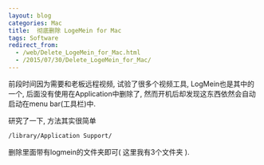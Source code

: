 ```yaml
---
layout: blog
categories: Mac
title:  彻底删除 LogeMein for Mac
tags: Software
redirect_from:
  - /web/Delete_LogeMein_for_Mac.html
  - /2015/07/30/Delete_LogeMein_for_Mac/
---
```


前段时间因为需要和老板远程视频, 试验了很多个视频工具, LogMein也是其中的一个, 后面没有使用在Application中删除了, 然而开机后却发现这东西依然会自动启动在menu bar(工具栏)中.

研究了一下, 方法其实很简单

```bash
/library/Application Support/
```

删除里面带有logmein的文件夹即可( 这里我有3个文件夹 ).